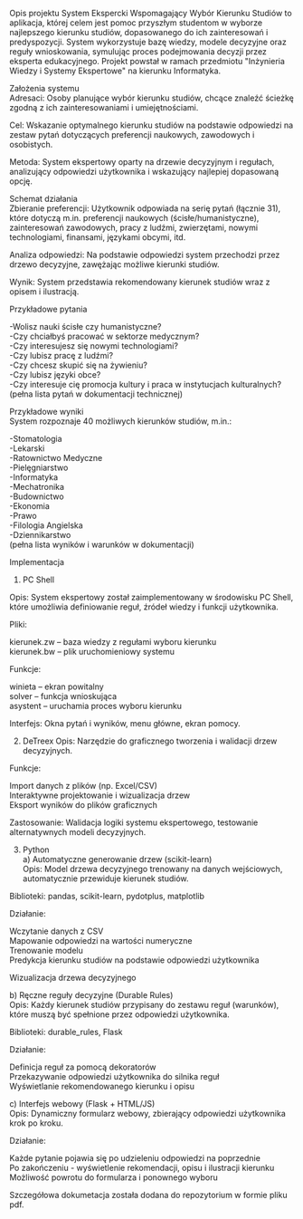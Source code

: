Opis projektu
System Ekspercki Wspomagający Wybór Kierunku Studiów to aplikacja, której celem jest pomoc przyszłym studentom w wyborze najlepszego kierunku studiów, dopasowanego do ich zainteresowań i predyspozycji. System wykorzystuje bazę wiedzy, modele decyzyjne oraz reguły wnioskowania, symulując proces podejmowania decyzji przez eksperta edukacyjnego. Projekt powstał w ramach przedmiotu "Inżynieria Wiedzy i Systemy Ekspertowe" na kierunku Informatyka.

Założenia systemu  
Adresaci: Osoby planujące wybór kierunku studiów, chcące znaleźć ścieżkę zgodną z ich zainteresowaniami i umiejętnościami.

Cel: Wskazanie optymalnego kierunku studiów na podstawie odpowiedzi na zestaw pytań dotyczących preferencji naukowych, zawodowych i osobistych.

Metoda: System ekspertowy oparty na drzewie decyzyjnym i regułach, analizujący odpowiedzi użytkownika i wskazujący najlepiej dopasowaną opcję.

Schemat działania  
Zbieranie preferencji: Użytkownik odpowiada na serię pytań (łącznie 31), które dotyczą m.in. preferencji naukowych (ścisłe/humanistyczne), zainteresowań zawodowych, pracy z ludźmi, zwierzętami, nowymi technologiami, finansami, językami obcymi, itd.

Analiza odpowiedzi: Na podstawie odpowiedzi system przechodzi przez drzewo decyzyjne, zawężając możliwe kierunki studiów.

Wynik: System przedstawia rekomendowany kierunek studiów wraz z opisem i ilustracją.

Przykładowe pytania

-Wolisz nauki ścisłe czy humanistyczne?  
-Czy chciałbyś pracować w sektorze medycznym?  
-Czy interesujesz się nowymi technologiami?  
-Czy lubisz pracę z ludźmi?  
-Czy chcesz skupić się na żywieniu?  
-Czy lubisz języki obce?  
-Czy interesuje cię promocja kultury i praca w instytucjach kulturalnych?  
(pełna lista pytań w dokumentacji technicznej)  

Przykładowe wyniki  
System rozpoznaje 40 możliwych kierunków studiów, m.in.:  

-Stomatologia  
-Lekarski  
-Ratownictwo Medyczne  
-Pielęgniarstwo  
-Informatyka  
-Mechatronika  
-Budownictwo  
-Ekonomia  
-Prawo  
-Filologia Angielska  
-Dziennikarstwo  
(pełna lista wyników i warunków w dokumentacji)  

Implementacja  
1. PC Shell
   
Opis: System ekspertowy został zaimplementowany w środowisku PC Shell, które umożliwia definiowanie reguł, źródeł wiedzy i funkcji użytkownika.  

Pliki:  

kierunek.zw – baza wiedzy z regułami wyboru kierunku  
kierunek.bw – plik uruchomieniowy systemu  

Funkcje:

winieta – ekran powitalny  
solver – funkcja wnioskująca  
asystent – uruchamia proces wyboru kierunku  

Interfejs: Okna pytań i wyników, menu główne, ekran pomocy.

2. DeTreex
Opis: Narzędzie do graficznego tworzenia i walidacji drzew decyzyjnych.  

Funkcje:

Import danych z plików (np. Excel/CSV)  
Interaktywne projektowanie i wizualizacja drzew  
Eksport wyników do plików graficznych  

Zastosowanie: Walidacja logiki systemu ekspertowego, testowanie alternatywnych modeli decyzyjnych.

3. Python  
a) Automatyczne generowanie drzew (scikit-learn)  
Opis: Model drzewa decyzyjnego trenowany na danych wejściowych, automatycznie przewiduje kierunek studiów.  

Biblioteki: pandas, scikit-learn, pydotplus, matplotlib  

Działanie:

Wczytanie danych z CSV  
Mapowanie odpowiedzi na wartości numeryczne  
Trenowanie modelu  
Predykcja kierunku studiów na podstawie odpowiedzi użytkownika  

Wizualizacja drzewa decyzyjnego

b) Ręczne reguły decyzyjne (Durable Rules)   
Opis: Każdy kierunek studiów przypisany do zestawu reguł (warunków), które muszą być spełnione przez odpowiedzi użytkownika.  

Biblioteki: durable_rules, Flask  
  
Działanie:

Definicja reguł za pomocą dekoratorów  
Przekazywanie odpowiedzi użytkownika do silnika reguł  
Wyświetlanie rekomendowanego kierunku i opisu  

c) Interfejs webowy (Flask + HTML/JS)  
Opis: Dynamiczny formularz webowy, zbierający odpowiedzi użytkownika krok po kroku.  

Działanie:

Każde pytanie pojawia się po udzieleniu odpowiedzi na poprzednie  
Po zakończeniu - wyświetlenie rekomendacji, opisu i ilustracji kierunku  
Możliwość powrotu do formularza i ponownego wyboru  

Szczegółowa dokumetacja została dodana do repozytorium w formie pliku pdf.
